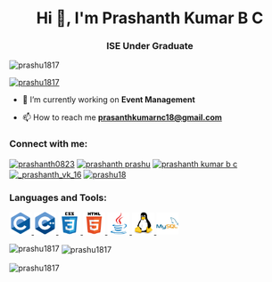 <h1 align="center">Hi 👋, I'm Prashanth Kumar B C</h1>
<h3 align="center">ISE Under Graduate</h3>

<p align="left"> <img src="https://komarev.com/ghpvc/?username=prashu1817&label=Profile%20views&color=0e75b6&style=flat" alt="prashu1817" /> </p>

<p align="left"> <a href="https://github.com/ryo-ma/github-profile-trophy"><img src="https://github-profile-trophy.vercel.app/?username=prashu1817" alt="prashu1817" /></a> </p>

- 🔭 I’m currently working on **Event Management**

- 📫 How to reach me **prasanthkumarnc18@gmail.com**

<h3 align="left">Connect with me:</h3>
<p align="left">
<a href="https://twitter.com/prashanth0823" target="blank"><img align="center" src="https://raw.githubusercontent.com/rahuldkjain/github-profile-readme-generator/master/src/images/icons/Social/twitter.svg" alt="prashanth0823" height="30" width="40" /></a>
<a href="https://linkedin.com/in/prashanth prashu" target="blank"><img align="center" src="https://raw.githubusercontent.com/rahuldkjain/github-profile-readme-generator/master/src/images/icons/Social/linked-in-alt.svg" alt="prashanth prashu" height="30" width="40" /></a>
<a href="https://fb.com/prashanth kumar b c" target="blank"><img align="center" src="https://raw.githubusercontent.com/rahuldkjain/github-profile-readme-generator/master/src/images/icons/Social/facebook.svg" alt="prashanth kumar b c" height="30" width="40" /></a>
<a href="https://instagram.com/_prashanth_vk_16" target="blank"><img align="center" src="https://raw.githubusercontent.com/rahuldkjain/github-profile-readme-generator/master/src/images/icons/Social/instagram.svg" alt="_prashanth_vk_16" height="30" width="40" /></a>
<a href="https://www.codechef.com/users/prashu18" target="blank"><img align="center" src="https://cdn.jsdelivr.net/npm/simple-icons@3.1.0/icons/codechef.svg" alt="prashu18" height="30" width="40" /></a>
</p>

<h3 align="left">Languages and Tools:</h3>
<p align="left"> <a href="https://www.cprogramming.com/" target="_blank" rel="noreferrer"> <img src="https://raw.githubusercontent.com/devicons/devicon/master/icons/c/c-original.svg" alt="c" width="40" height="40"/> </a> <a href="https://www.w3schools.com/cpp/" target="_blank" rel="noreferrer"> <img src="https://raw.githubusercontent.com/devicons/devicon/master/icons/cplusplus/cplusplus-original.svg" alt="cplusplus" width="40" height="40"/> </a> <a href="https://www.w3schools.com/css/" target="_blank" rel="noreferrer"> <img src="https://raw.githubusercontent.com/devicons/devicon/master/icons/css3/css3-original-wordmark.svg" alt="css3" width="40" height="40"/> </a> <a href="https://www.w3.org/html/" target="_blank" rel="noreferrer"> <img src="https://raw.githubusercontent.com/devicons/devicon/master/icons/html5/html5-original-wordmark.svg" alt="html5" width="40" height="40"/> </a> <a href="https://www.java.com" target="_blank" rel="noreferrer"> <img src="https://raw.githubusercontent.com/devicons/devicon/master/icons/java/java-original.svg" alt="java" width="40" height="40"/> </a> <a href="https://www.linux.org/" target="_blank" rel="noreferrer"> <img src="https://raw.githubusercontent.com/devicons/devicon/master/icons/linux/linux-original.svg" alt="linux" width="40" height="40"/> </a> <a href="https://www.mysql.com/" target="_blank" rel="noreferrer"> <img src="https://raw.githubusercontent.com/devicons/devicon/master/icons/mysql/mysql-original-wordmark.svg" alt="mysql" width="40" height="40"/> </a> </p>

<p><img align="left" src="https://github-readme-stats.vercel.app/api/top-langs?username=prashu1817&show_icons=true&locale=en&layout=compact" alt="prashu1817" /></p>

<p>&nbsp;<img align="center" src="https://github-readme-stats.vercel.app/api?username=prashu1817&show_icons=true&locale=en" alt="prashu1817" /></p>

<p><img align="center" src="https://github-readme-streak-stats.herokuapp.com/?user=prashu1817&" alt="prashu1817" /></p>

